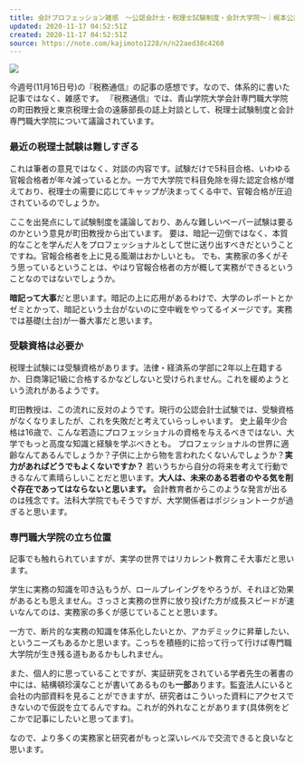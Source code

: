 ```yaml
---
title: 会計プロフェッション雑感　〜公認会計士・税理士試験制度・会計大学院〜｜梶本公認会計士事務所｜note
updated: 2020-11-17 04:52:51Z
created: 2020-11-17 04:52:51Z
source: https://note.com/kajimoto1228/n/n22aed38c4260
---
```


![](https://assets.st-note.com/production/uploads/images/38900378/rectangle_large_type_2_624828bab46fc1cdeaa4449a80f1fbdb.jpeg?fit=bounds&quality=60&width=1280)

今週号(11月16日号)の『税務通信』の記事の感想です。なので、体系的に書いた記事ではなく、雑感です。
『税務通信』では、青山学院大学会計専門職大学院の町田教授と東京税理士会の遠藤部長の誌上対談として、税理士試験制度と会計専門職大学院について議論されています。

### 最近の税理士試験は難しすぎる

これは筆者の意見ではなく、対談の内容です。試験だけで5科目合格、いわゆる官報合格者が年々減っているとか。一方で大学院で科目免除を得た認定合格が増えており、税理士の需要に応じてキャップが決まってくる中で、官報合格が圧迫されているのでしょうか。

ここを出発点にして試験制度を議論しており、あんな難しいペーパー試験は要るのかという意見が町田教授から出ています。
要は、暗記一辺倒ではなく、本質的なことを学んだ人をプロフェッショナルとして世に送り出すべきだということですね。官報合格者を上に見る風潮はおかしいとも。
でも、実務家の多くがそう思っているということは、やはり官報合格者の方が概して実務ができるということなのではないでしょうか。

**暗記って大事**だと思います。暗記の上に応用があるわけで、大学のレポートとかゼミとかって、暗記という土台がないのに空中戦をやってるイメージです。実務では基礎(土台)が一番大事だと思います。

### 受験資格は必要か

税理士試験には受験資格があります。法律・経済系の学部に2年以上在籍するか、日商簿記1級に合格するかなどしないと受けられません。これを緩めようという流れがあるようです。

町田教授は、この流れに反対のようです。現行の公認会計士試験では、受験資格がなくなりましたが、これを失敗だと考えていらっしゃいます。
史上最年少合格は16歳で、こんな若造にプロフェッショナルの資格を与えるべきではない、大学でもっと高度な知識と経験を学ぶべきとも。
プロフェッショナルの世界に適齢なんてあるんでしょうか？子供に上から物を言われたくないんでしょうか？**実力があればどうでもよくないですか？**
若いうちから自分の将来を考えて行動できるなんて素晴らしいことだと思います。**大人は、未来のある若者のやる気を削ぐ存在であってはならないと思います。**
会計教育者からこのような発言が出るのは残念です。法科大学院でもそうですが、大学関係者はポジショントークが過ぎると思います。

### 専門職大学院の立ち位置

記事でも触れられていますが、実学の世界ではリカレント教育こそ大事だと思います。

学生に実務の知識を叩き込もうが、ロールプレイングをやろうが、それほど効果があるとも思えません。さっさと実務の世界に放り投げた方が成長スピードが速いなんてのは、実務家の多くが感じていることと思います。

一方で、断片的な実務の知識を体系化したいとか、アカデミックに昇華したい、というニーズもあるかと思います。こっちを積極的に拾って行って行けば専門職大学院が生き残る道もあるかもしれません。

また、個人的に思っていることですが、実証研究をされている学者先生の著書の中には、結構頓珍漢なことが書いてあるものも**一部**あります。監査法人にいると会社の内部資料を見ることができますが、研究者はこういった資料にアクセスできないので仮説を立てるんですね。これが的外れなことがあります(具体例をどこかで記事にしたいと思ってます)。

なので、より多くの実務家と研究者がもっと深いレベルで交流できると良いなと思います。
